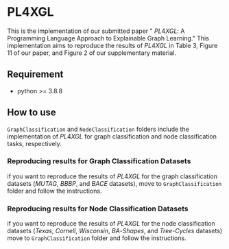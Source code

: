 # PL4XGL

This is the implementation of our submitted paper " $PL4XGL$: A Programming Language Approach to Explainable Graph Learning." This implementation aims to reproduce the results of $PL4XGL$ in Table  3, Figure 11 of our paper, and Figure 2 of our supplementary material.


## Requirement

* python >= 3.8.8



## How to use

``GraphClassification`` and ``NodeClassification`` folders include the implementation of $PL4XGL$ for graph classification and node classification tasks, respectively. 

### Reproducing results for Graph Classification Datasets

if you want to reproduce the results of $PL4XGL$ for the graph classification datasets ($MUTAG$, $BBBP$, and $BACE$ datasets), move to ``GraphClassification`` folder and follow the instructions. 

### Reproducing results for Node Classification Datasets

if you want to reproduce the results of $PL4XGL$ for the node classification datasets ($Texas$, $Cornell$, $Wisconsin$, $BA$-$Shapes$, and $Tree$-$Cycles$ datasets) move to ``GraphClassification`` folder and follow the instructions. 
